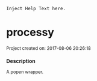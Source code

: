 ```
Inject Help Text here.
```

# processy

<small>Project created on: 2017-08-06 20:26:18

### Description

A popen wrapper.
